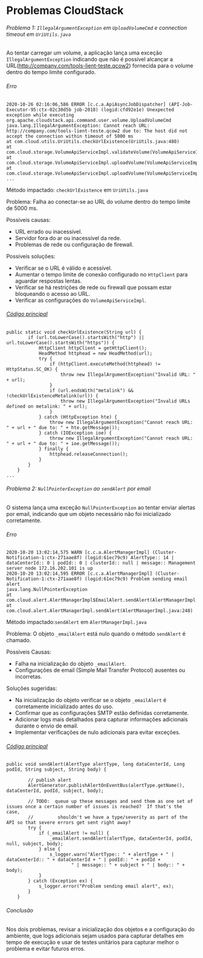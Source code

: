 # Problemas CloudStack

###### Problema 1: `IllegalArgumentException` em `UploadVolumeCmd` e connection timeout em `UriUtils.java`
Ao tentar carregar um volume, a aplicação lança uma exceção `IllegalArgumentException` indicando que não é possível alcançar a URL(http://company.com/tools-lient-teste.qcow2) fornecida para o volume dentro do tempo limite configurado.

###### Erro
```
2020-10-26 02:16:06,586 ERROR [c.c.a.ApiAsyncJobDispatcher] (API-Job-Executor-95:ctx-02c30d5b job-2018) (logid:cfd92e1e) Unexpected exception while executing org.apache.cloudstack.api.command.user.volume.UploadVolumeCmd
java.lang.IllegalArgumentException: Cannot reach URL: http://company.com/tools-lient-teste.qcow2 due to: The host did not accept the connection within timeout of 5000 ms
at com.cloud.utils.UriUtils.checkUrlExistence(UriUtils.java:480)
at com.cloud.storage.VolumeApiServiceImpl.validateVolume(VolumeApiServiceImpl.java:420)
at com.cloud.storage.VolumeApiServiceImpl.uploadVolume(VolumeApiServiceImpl.java:304)
at com.cloud.storage.VolumeApiServiceImpl.uploadVolume(VolumeApiServiceImpl.java:184)
...
```

Método impactado: `checkUrlExistence` em `UriUtils.java`

Problema: Falha ao conectar-se ao URL do volume dentro do tempo limite de 5000 ms.

Possíveis causas:
- URL errado ou inacessível.
- Servidor fora do ar ou inacessível da rede.
- Problemas de rede ou configuração de firewall.

Possiveis soluções:

- Verificar se o URL é válido e acessível.
- Aumentar o tempo limite de conexão configurado no `HttpClient` para aguardar respostas lentas.
- Verificar se há restrições de rede ou firewall que possam estar bloqueando o acesso ao URL.
- Verificar as configurações do `VolumeApiServiceImpl`.

######  [Código principal](https://github.com/apache/cloudstack/blob/4.13/utils/src/main/java/com/cloud/utils/UriUtils.java#L466)

```
public static void checkUrlExistence(String url) {
        if (url.toLowerCase().startsWith("http") || url.toLowerCase().startsWith("https")) {
            HttpClient httpClient = getHttpClient();
            HeadMethod httphead = new HeadMethod(url);
            try {
                if (httpClient.executeMethod(httphead) != HttpStatus.SC_OK) {
                    throw new IllegalArgumentException("Invalid URL: " + url);
                }
                if (url.endsWith("metalink") && !checkUrlExistenceMetalink(url)) {
                    throw new IllegalArgumentException("Invalid URLs defined on metalink: " + url);
                }
            } catch (HttpException hte) {
                throw new IllegalArgumentException("Cannot reach URL: " + url + " due to: " + hte.getMessage());
            } catch (IOException ioe) {
                throw new IllegalArgumentException("Cannot reach URL: " + url + " due to: " + ioe.getMessage());
            } finally {
                httphead.releaseConnection();
            }
        }
    }
...
```

######  Problema 2: `NullPointerException` ao `sendAlert` por email
O sistema lança uma exceção `NullPointerException` ao tentar enviar alertas por email, indicando que um objeto necessário não foi inicializado corretamente.

###### Erro

```
2020-10-20 13:02:14,575 WARN [c.c.a.AlertManagerImpl] (Cluster-Notification-1:ctx-271aae8f) (logid:61ec79c9) AlertType:: 14 | dataCenterId:: 0 | podId:: 0 | clusterId:: null | message:: Management server node 172.16.202.101 is up
2020-10-20 13:02:14,595 ERROR [c.c.a.AlertManagerImpl] (Cluster-Notification-1:ctx-271aae8f) (logid:61ec79c9) Problem sending email alert
java.lang.NullPointerException
at com.cloud.alert.AlertManagerImpl$EmailAlert.sendAlert(AlertManagerImpl.java:790)
at com.cloud.alert.AlertManagerImpl.sendAlert(AlertManagerImpl.java:248)
```

Método impactado:`sendAlert` em `AlertManagerImpl.java`

Problema: O objeto `_emailAlert` está nulo quando o método `sendAlert` é chamado.

Possíveis Causas:
  - Falha na inicialização do objeto `_emailAlert`.
  - Configurações de email (Simple Mail Transfer Protocol) ausentes ou incorretas.

Soluções sugeridas:

- Na inicialização do objeto verificar se o objeto `_emailAlert` é corretamente inicializado antes do uso.
- Confirmar que as configurações SMTP estão definidas corretamente.
- Adicionar logs mais detalhados para capturar informações adicionais durante o envio de email.
- Implementar verificações de nulo adicionais para evitar exceções.

###### [Código principal](https://github.com/apache/cloudstack/blob/4.13/server/src/main/java/com/cloud/alert/AlertManagerImpl.java#L746)

``` 
public void sendAlert(AlertType alertType, long dataCenterId, Long podId, String subject, String body) {

        // publish alert
        AlertGenerator.publishAlertOnEventBus(alertType.getName(), dataCenterId, podId, subject, body);

        // TODO:  queue up these messages and send them as one set of issues once a certain number of issues is reached?  If that's the case,
        //         shouldn't we have a type/severity as part of the API so that severe errors get sent right away?
        try {
            if (_emailAlert != null) {
                _emailAlert.sendAlert(alertType, dataCenterId, podId, null, subject, body);
            } else {
                s_logger.warn("AlertType:: " + alertType + " | dataCenterId:: " + dataCenterId + " | podId:: " + podId +
                        " | message:: " + subject + " | body:: " + body);
            }
        } catch (Exception ex) {
            s_logger.error("Problem sending email alert", ex);
        }
    }
```

###### Conclusão

Nos dois problemas, revisar a inicialização dos objetos e a configuração do ambiente, que logs adicionais sejam usados para capturar detalhes em tempo de execução e usar de testes unitários para capturar melhor o problema e evitar futuros erros.
